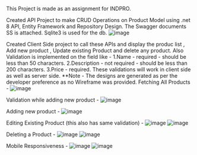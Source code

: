 This Project is made as an assignment for INDPRO.

Created API Project to make CRUD Operations on Product Model using .net 8 API, Entity Framework and Repository Design. The Swagger documents SS is attached.
Sqlite3 is used for the db.
![image](https://github.com/runaljain255/Indpro/assets/55238317/511305fd-0d70-4ed8-8f65-d319a6e9e118)

Created Client Side project to call these APIs and display the produc list , Add new product , Update existing Product and delete any product. Also Validation is implemented
on the field like - 
1.Name - required - should be less than 50 characters.
2.Description - not required - should be less than 200 characters.
3.Price - required.
These validations will work in client side as well as server side.
**Note - The designs are generated as per the developer preference as no Wireframe was provided.
Fetching All Products - 
![image](https://github.com/runaljain255/Indpro/assets/55238317/2258578b-74e6-4d9b-92b9-d98abca505e7)

Validation while adding new product - 
![image](https://github.com/runaljain255/Indpro/assets/55238317/53429b34-b687-4db4-82a3-02f8e4ae092d)

Adding new product - 
![image](https://github.com/runaljain255/Indpro/assets/55238317/9ee9db72-0e0b-4fa6-b62c-fda5f73e3e01)

Editing Existing Product (this also has same validation) - 
![image](https://github.com/runaljain255/Indpro/assets/55238317/6a397495-b52f-4613-98b1-caabe6c13691)
![image](https://github.com/runaljain255/Indpro/assets/55238317/36e4b707-1960-4538-8388-a4f558053c1d)

Deleting a Product - 
![image](https://github.com/runaljain255/Indpro/assets/55238317/ad4cc01d-9a55-4015-a879-a541d469e7b6)
![image](https://github.com/runaljain255/Indpro/assets/55238317/d31670d0-8d44-48f4-a65a-96c2b1d5900b)

Mobile Responsiveness - 
![image](https://github.com/runaljain255/Indpro/assets/55238317/e8f530b3-e668-4cfc-a5f0-86c84b344c6f)
![image](https://github.com/runaljain255/Indpro/assets/55238317/8fa83a25-9e22-4cc9-927b-24d89c2c7f3d)







